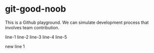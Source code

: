 # git-good-noob

This is a Github playground. We can simulate development process that involves team contribution.


line-1
line-2
line-3
line-4
line-5




new line 1

